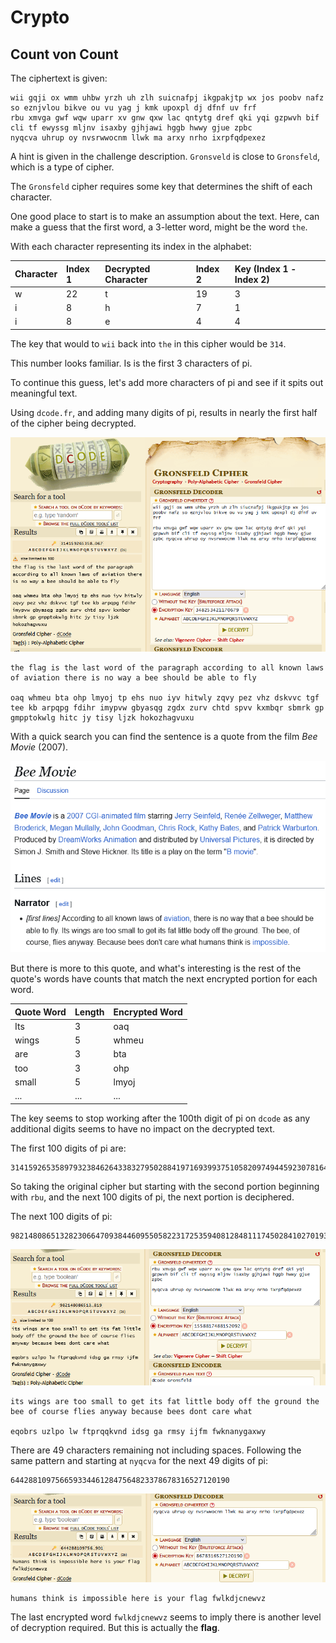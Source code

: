 # Crypto

## Count von Count

The ciphertext is given:

```
wii gqji ox wmm uhbw yrzh uh zlh suicnafpj ikgpakjtp wx jos poobv nafz so eznjvlou bikve ou vu yag j kmk upoxpl dj dfnf uv frf
rbu xmvga gwf wqw uparr xv gnw qxw lac qntytg dref qki yqi gzpwvh bif cli tf ewyssg mljnv isaxby gjhjawi hggb hwwy gjue zpbc
nyqcva uhrup oy nvsrwwocnm llwk ma arxy nrho ixrpfqdpexez
```

A hint is given in the challenge description. `Gronsveld` is close to `Gronsfeld`, which is a type of cipher.

The `Gronsfeld` cipher requires some key that determines the shift of each character.

One good place to start is to make an assumption about the text. Here, can make a guess that the first word, a 3-letter word, might be the word `the`.

With each character representing its index in the alphabet:

| Character | Index 1 | Decrypted Character | Index 2 | Key (Index 1 - Index 2) |
| :-------- | :------ | :------------------ | :------ | :---------------------- |
| w         | 22      | t                   | 19      | 3                       |
| i         | 8       | h                   | 7       | 1                       |
| i         | 8       | e                   | 4       | 4                       |

The key that would to `wii` back into `the` in this cipher would be `314`.

This number looks familiar. Is is the first 3 characters of pi.

To continue this guess, let's add more characters of pi and see if it spits out meaningful text.

Using `dcode.fr`, and adding many digits of pi, results in nearly the first half of the cipher being decrypted.

![alt text](images/image.png)

```
the flag is the last word of the paragraph according to all known laws of aviation there is no way a bee should be able to fly

oaq whmeu bta ohp lmyoj tp ehs nuo iyv hitwly zqvy pez vhz dskvvc tgf tee kb arpqpg fdihr imypvw gbyasqg zgdx zurv chtd spvv kxmbqr sbmrk gp gmpptokwlg hitc jy tisy ljzk hokozhagvuxu
```

With a quick search you can find the sentence is a quote from the film _Bee Movie_ (2007).

![alt text](images/image-2.png)

But there is more to this quote, and what's interesting is the rest of the quote's words have counts that match the next encrypted portion for each word.

| Quote Word | Length | Encrypted Word |
| ---------- | ------ | -------------- |
| Its        | 3      | oaq            |
| wings      | 5      | whmeu          |
| are        | 3      | bta            |
| too        | 3      | ohp            |
| small      | 5      | lmyoj          |
| ...        | ...    | ...            |

The key seems to stop working after the 100th digit of pi on `dcode` as any additional digits seems to have no impact on the decrypted text.

The first 100 digits of pi are:

```
3141592653589793238462643383279502884197169399375105820974944592307816406286208998628034825342117067
```

So taking the original cipher but starting with the second portion beginning with `rbu`, and the next 100 digits of pi, the next portion is deciphered.

The next 100 digits of pi:

```
9821480865132823066470938446095505822317253594081284811174502841027019385211055596446229489549303819
```

![alt text](images/image-3.png)

```
its wings are too small to get its fat little body off the ground the bee of course flies anyway because bees dont care what

eqobrs uzlpo lw ftprqqkvnd idsg ga rmsy ijfm fwknanygaxwy
```

There are 49 characters remaining not including spaces. Following the same pattern and starting at `nyqcva` for the next 49 digits of pi:

```
6442881097566593344612847564823378678316527120190
```

![alt text](images/image-4.png)

```
humans think is impossible here is your flag fwlkdjcnewvz
```

The last encrypted word `fwlkdjcnewvz` seems to imply there is another level of decryption required. But this is actually the **flag**.
